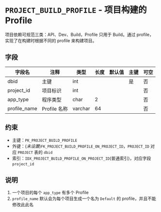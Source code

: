 # `PROJECT_BUILD_PROFILE` - 项目构建的 Profile

项目依赖可规范三类：API、Dev、Build，Profile 只用于 Build。通过 profile，实现了在构建时根据不同的 profile 来构建项目。

## 字段

| 字段名       | 注释         | 类型    | 长度 | 默认值 | 主键 | 可空 |
| ------------ | ------------ | ------- | ---- | ------ | ---- | ---- |
| dbid         | 主键         | int     |      |        | 是   | 否   |
| project_id   | 项目标识     | int     |      |        |      | 否   |
| app_type     | 程序类型     | char    | 2    |        |      | 否   |
| profile_name | Profile 名称 | varchar | 64   |        |      | 否   |

## 约束

* 主键：`PK_PROJECT_BUILD_PROFILE`
* 外键：(*未设置*)`FK_PROJECT_BUILD_PROFILE_ON_PROJECT_ID`，`PROJECT_ID` 对应 `PROJECT` 表的 `dbid`
* 索引：`IDX_PROJECT_BUILD_PROFILE_ON_PROJECT_ID`(普通索引)，对应字段 `project_id`

## 说明

1. 一个项目的每个 `app_type` 有多个 Profile
2. `profile_name` 默认会为每个项目生成一个名为 `Default` 的 profile，并且不能修改此此名
